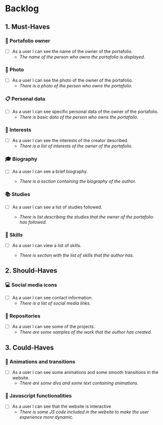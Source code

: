 # Backlog

## 1. Must-Haves

### :closed_book: Portafolio owner

- [ ] As a user I can see the name of the owner of the portafolio.
  - _The name of the person who owns the portafolio is displayed._

### :newspaper: Photo

- [ ] As a user I can see the photo of the owner of the portafolio.
  - _There is a photo of the person who owns the portafolio._

### :clipboard: Personal data

- [ ] As a user I can see specific personal data of the owner of the portafolio.
  - _There is basic data of the person who owns the portafolio._

### :musical_keyboard: Interests

- [ ] As a user I can see the interests of the creator described.
  - _There is a list of interests of the owner of the portafolio._

### :mortar_board: Biography

- [ ] As a user I can see a brief biography.

  - _There is a section containing the biography of the author._

### :books: Studies

- [ ] As a user I can see a list of studies followed.

  - _There is list describing the studies that the owner of the portafolio has
    followed._

### :art: Skills

- [ ] As a user I can view a list of skills.

  - _There is section with the list of skills that the author has._

## 2. Should-Haves

### :computer: Social media icons

- [ ] As a user I can see contact information.
  - _There is a list of social media links._

### :scroll: Repositories

- [ ] As a user I can see some of the projects.
  - _There are some samples of the work that the author has created._

## 3. Could-Haves

### :confetti_ball: Animations and transitions

- [ ] As a user I can see some animations and some smooth transitions in the
      website.
  - _There are some divs and some text containing animations._

### :balloon: Javascript functionalities

- [ ] As a user I can see that the website is interactive
  - _There is some JS code included in the website to make the user experience
    more dynamic._
